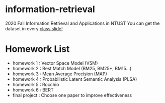 # information-retrieval
2020 Fall Information Retrieval and Applications in NTUST
You can get the dataset in every [class slide!](http://faculty.csie.ntust.edu.tw/~kychen/courses/2020_Fall_IR/2020_IR.html)


# Homework List
* homework 1 : Vector Space Model (VSM)
* homework 2 : Best Match Model (BM25, BM25+, BM15...)
* homework 3 : Mean Average Precision (MAP)
* homework 4 : Probabilistic Latent Semantic Analysis (PLSA)
* homework 5 : Rocchio
* homework 6 : BERT
* final project : Choose one paper to improve effectiveness
